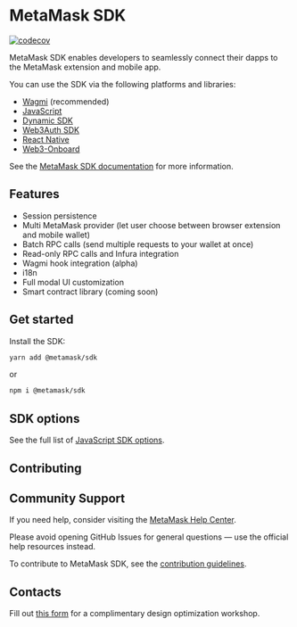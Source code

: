 # MetaMask SDK

[![codecov](https://codecov.io/gh/MetaMask/metamask-sdk/graph/badge.svg?token=6B3Z3724OO)](https://codecov.io/gh/MetaMask/metamask-sdk)

MetaMask SDK enables developers to seamlessly connect their dapps to the MetaMask extension and mobile app.

You can use the SDK via the following platforms and libraries:

- [Wagmi](https://docs.metamask.io/sdk/connect/javascript-wagmi/) (recommended)
- [JavaScript](https://docs.metamask.io/sdk/connect/javascript/)
- [Dynamic SDK](https://docs.metamask.io/sdk/connect/javascript-dynamic/)
- [Web3Auth SDK](https://docs.metamask.io/sdk/connect/javascript-web3auth/)
- [React Native](https://docs.metamask.io/sdk/connect/react-native/)
- [Web3-Onboard](https://onboard.blocknative.com/)

See the [MetaMask SDK documentation](https://docs.metamask.io/sdk/) for more information.

## Features

- Session persistence
- Multi MetaMask provider (let user choose between browser extension and mobile wallet)
- Batch RPC calls (send multiple requests to your wallet at once)
- Read-only RPC calls and Infura integration
- Wagmi hook integration (alpha)
- i18n
- Full modal UI customization
- Smart contract library (coming soon)

## Get started

Install the SDK:

```bash
yarn add @metamask/sdk
```

or

```bash
npm i @metamask/sdk
```

## SDK options

See the full list of [JavaScript SDK options](https://docs.metamask.io/sdk/reference/sdk-options/).

## Contributing

## Community Support

If you need help, consider visiting the [MetaMask Help Center](https://support.metamask.io/).

Please avoid opening GitHub Issues for general questions — use the official help resources instead.


To contribute to MetaMask SDK, see the [contribution guidelines](./docs/contributing.md).

## Contacts

Fill out [this form](https://fq1an8d8ib2.typeform.com/to/sC7eK5F1) for a complimentary design
optimization workshop.

